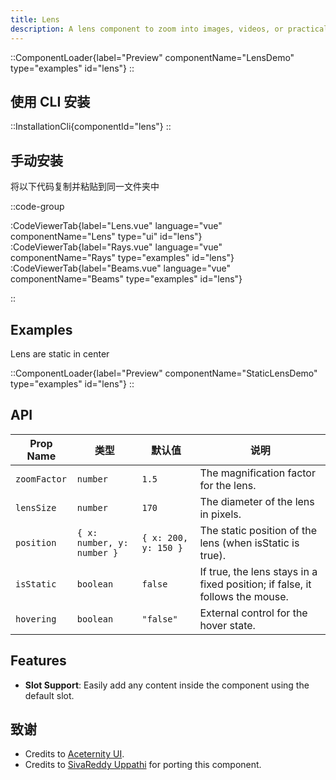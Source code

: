 ```yaml
---
title: Lens
description: A lens component to zoom into images, videos, or practically anything.
---
```


::ComponentLoader{label="Preview" componentName="LensDemo" type="examples" id="lens"}
::

## 使用 CLI 安装

::InstallationCli{componentId="lens"}
::

## 手动安装

将以下代码复制并粘贴到同一文件夹中

::code-group

:CodeViewerTab{label="Lens.vue" language="vue" componentName="Lens" type="ui" id="lens"}
:CodeViewerTab{label="Rays.vue" language="vue" componentName="Rays" type="examples" id="lens"}
:CodeViewerTab{label="Beams.vue" language="vue" componentName="Beams" type="examples" id="lens"}

::

## Examples

Lens are static in center

::ComponentLoader{label="Preview" componentName="StaticLensDemo" type="examples" id="lens"}
::

## API

| Prop Name    | 类型                       | 默认值               | 说明                                                                         |
| ------------ | -------------------------- | -------------------- | ---------------------------------------------------------------------------- |
| `zoomFactor` | `number`                   | `1.5`                | The magnification factor for the lens.                                       |
| `lensSize`   | `number`                   | `170`                | The diameter of the lens in pixels.                                          |
| `position`   | `{ x: number, y: number }` | `{ x: 200, y: 150 }` | The static position of the lens (when isStatic is true).                     |
| `isStatic`   | `boolean`                  | `false`              | If true, the lens stays in a fixed position; if false, it follows the mouse. |
| `hovering`   | `boolean`                  | `"false"`            | External control for the hover state.                                        |

## Features

- **Slot Support**: Easily add any content inside the component using the default slot.

## 致谢

- Credits to [Aceternity UI](https://ui.aceternity.com/components/lens).
- Credits to [SivaReddy Uppathi](https://github.com/sivareddyuppathi) for porting this component.
